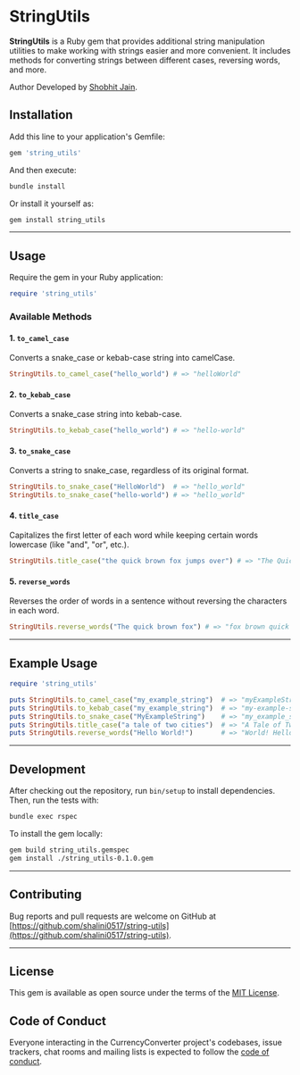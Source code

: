 
# StringUtils

**StringUtils** is a Ruby gem that provides additional string manipulation utilities to make working with strings easier and more convenient. It includes methods for converting strings between different cases, reversing words, and more.

Author
Developed by [Shobhit Jain](https://github.com/shalini0517).


## Installation

Add this line to your application's Gemfile:

```ruby
gem 'string_utils'
```

And then execute:

```bash
bundle install
```

Or install it yourself as:

```bash
gem install string_utils
```

---

## Usage

Require the gem in your Ruby application:

```ruby
require 'string_utils'
```

### Available Methods

#### 1. `to_camel_case`
Converts a snake_case or kebab-case string into camelCase.

```ruby
StringUtils.to_camel_case("hello_world") # => "helloWorld"
```

#### 2. `to_kebab_case`
Converts a snake_case string into kebab-case.

```ruby
StringUtils.to_kebab_case("hello_world") # => "hello-world"
```

#### 3. `to_snake_case`
Converts a string to snake_case, regardless of its original format.

```ruby
StringUtils.to_snake_case("HelloWorld")  # => "hello_world"
StringUtils.to_snake_case("hello-world") # => "hello_world"
```

#### 4. `title_case`
Capitalizes the first letter of each word while keeping certain words lowercase (like "and", "or", etc.).

```ruby
StringUtils.title_case("the quick brown fox jumps over") # => "The Quick Brown Fox Jumps Over"
```

#### 5. `reverse_words`
Reverses the order of words in a sentence without reversing the characters in each word.

```ruby
StringUtils.reverse_words("The quick brown fox") # => "fox brown quick The"
```

---

## Example Usage

```ruby
require 'string_utils'

puts StringUtils.to_camel_case("my_example_string")  # => "myExampleString"
puts StringUtils.to_kebab_case("my_example_string")  # => "my-example-string"
puts StringUtils.to_snake_case("MyExampleString")    # => "my_example_string"
puts StringUtils.title_case("a tale of two cities")  # => "A Tale of Two Cities"
puts StringUtils.reverse_words("Hello World!")       # => "World! Hello"
```

---

## Development

After checking out the repository, run `bin/setup` to install dependencies. Then, run the tests with:

```bash
bundle exec rspec
```

To install the gem locally:

```bash
gem build string_utils.gemspec
gem install ./string_utils-0.1.0.gem
```

---

## Contributing

Bug reports and pull requests are welcome on GitHub at [https://github.com/shalini0517/string-utils](https://github.com/shalini0517/string-utils).

---

## License

This gem is available as open source under the terms of the [MIT License](https://opensource.org/licenses/MIT).

## Code of Conduct

Everyone interacting in the CurrencyConverter project's codebases, issue trackers, chat rooms and mailing lists is expected to follow the [code of conduct](https://github.com/shalini0517/string-utils/blob/master/CODE_OF_CONDUCT.md).
